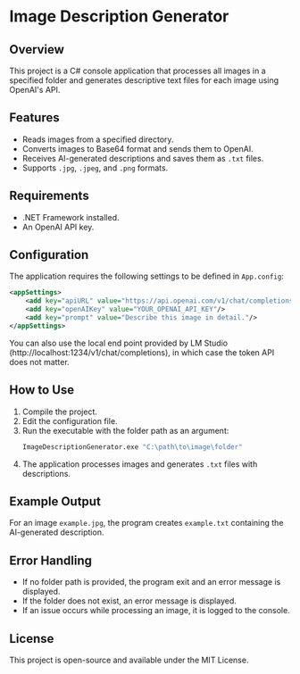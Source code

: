 ﻿# Image Description Generator

## Overview
This project is a C# console application that processes all images in a specified folder and generates descriptive text files for each image using OpenAI's API.

## Features
- Reads images from a specified directory.
- Converts images to Base64 format and sends them to OpenAI.
- Receives AI-generated descriptions and saves them as `.txt` files.
- Supports `.jpg`, `.jpeg`, and `.png` formats.

## Requirements
- .NET Framework installed.
- An OpenAI API key.

## Configuration
The application requires the following settings to be defined in `App.config`:
```xml
<appSettings>
    <add key="apiURL" value="https://api.openai.com/v1/chat/completions"/>
    <add key="openAIKey" value="YOUR_OPENAI_API_KEY"/>
    <add key="prompt" value="Describe this image in detail."/>
</appSettings>
```
You can also use the local end point provided by LM Studio (http://localhost:1234/v1/chat/completions), in which case the token API does not matter.

## How to Use
1. Compile the project.
2. Edit the configuration file.
3. Run the executable with the folder path as an argument:
   ```sh
   ImageDescriptionGenerator.exe "C:\path\to\image\folder"
   ```
4. The application processes images and generates `.txt` files with descriptions.

## Example Output
For an image `example.jpg`, the program creates `example.txt` containing the AI-generated description.

## Error Handling
- If no folder path is provided, the program exit and an error message is displayed.
- If the folder does not exist, an error message is displayed.
- If an issue occurs while processing an image, it is logged to the console.

## License
This project is open-source and available under the MIT License.

